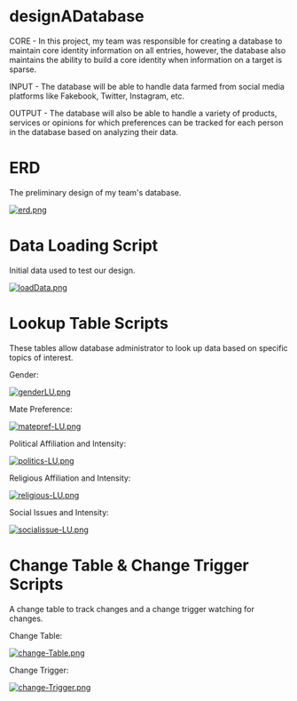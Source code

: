 # designADatabase
CORE - In this project, my team was responsible for creating a database to maintain core identity information on all entries, however, the database also maintains the ability to build a core identity when information on a target is sparse. 

INPUT - The database will be able to handle data farmed from social media platforms like Fakebook, Twitter, Instagram, etc. 

OUTPUT - The database will also be able to handle a variety of products, services or opinions for which preferences can be tracked for each person in the database based on analyzing their data. 

# ERD
The preliminary design of my team's database.

[![erd.png](https://i.postimg.cc/rmFrjfTW/erd.png)](https://postimg.cc/Lqw56Bn6)

# Data Loading Script
Initial data used to test our design.

[![loadData.png](https://i.postimg.cc/VvJbQ5dk/loadData.png)](https://postimg.cc/fShbYzcG)

# Lookup Table Scripts
These tables allow database administrator to look up data based on specific topics of interest.

Gender:

[![genderLU.png](https://i.postimg.cc/FsJJTfMP/genderLU.png)](https://postimg.cc/PPTxxqrZ)

Mate Preference:

[![matepref-LU.png](https://i.postimg.cc/V66Jn59W/matepref-LU.png)](https://postimg.cc/rdByLVPD)

Political Affiliation and Intensity:

[![politics-LU.png](https://i.postimg.cc/cHbrmZXy/politics-LU.png)](https://postimg.cc/dkGssbb4)

Religious Affiliation and Intensity:

[![religious-LU.png](https://i.postimg.cc/kDrG0c0T/religious-LU.png)](https://postimg.cc/wRV9JhTN)

Social Issues and Intensity:

[![socialissue-LU.png](https://i.postimg.cc/ryDJLp64/socialissue-LU.png)](https://postimg.cc/PNkZWT5f)

# Change Table & Change Trigger Scripts
A change table to track changes and a change trigger watching for changes.

Change Table:

[![change-Table.png](https://i.postimg.cc/pLHY8YmQ/change-Table.png)](https://postimg.cc/jLM7YfQC)

Change Trigger:

[![change-Trigger.png](https://i.postimg.cc/q7m89PjQ/change-Trigger.png)](https://postimg.cc/FfLdSBtJ)
